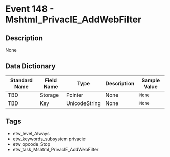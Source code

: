 # Event 148 - Mshtml_PrivacIE_AddWebFilter

## Description
None

## Data Dictionary
|Standard Name|Field Name|Type|Description|Sample Value|
|---|---|---|---|---|
|TBD|Storage|Pointer|None|`None`|
|TBD|Key|UnicodeString|None|`None`|

## Tags
* etw_level_Always
* etw_keywords_subsystem privacie
* etw_opcode_Stop
* etw_task_Mshtml_PrivacIE_AddWebFilter